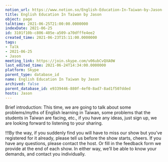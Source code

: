 ```yaml
---
notion_url: https://www.notion.so/English-Education-In-Taiwan-by-Jason-3101f10bc806405ea509a70dfffe4ee2
title: English Education In Taiwan by Jason
object: page
talktime: 2021-06-25T21:00:00.0000000
indexDate: 2021-06-25
id: 3101f10b-c806-405e-a509-a70dfffe4ee2
created_time: 2021-06-23T15:11:00.0000000
tags:
- Talk
- 2021-06-25
- Jason
meeting_link: https://join.skype.com/v06ubCvQXA0W
last_edited_time: 2021-06-24T14:34:00.0000000
platform: Skype
parent_type: database_id
name: English Education In Taiwan by Jason
archived: false
parent_database_id: e9339446-880f-4ef0-8ad7-8ad1f507dded
hosts: Jason
---
```




Brief introduction: This time, we are going to talk about some problems/myths of English learning in Taiwan, some problems that the students in Taiwan are facing, etc., if you have any ideas, just sign up, we are looking forward to listening to your sharing.

!!!By the way, if you suddenly find you will have to miss our show but you’ve registered for it already, please tell us before the show starts, cheers.
If you have any questions, please contact the host. Or fill in the feedback form we provide at the end of each show. In either way, we’ll be able to know your demands, and contact you individually.

